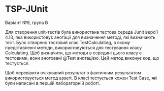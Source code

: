 # TSP-JUnit
Варіант №9, гpупа В

Для створення unit-тестів була використана тестова середа Junit версії 4.13, яка використовує анотації для визначення методі, які визначають тест. Було створено тестовий клас TestCalculating, в якому представленні методи, використовуються для тестування класу Calculating. Щоб визначити, що методи в середині цього класу є тестовими, вони анотовані @Test анотацією. Цей метод виконує код, що тестується.

Щоб перевірити очікуваний результат з фактичним результатом використовується метод assert. В класі тестується кожен Test Case, які були написані в першій лабораторній роботі.

